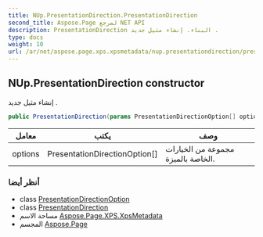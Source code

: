 ```yaml
---
title: NUp.PresentationDirection.PresentationDirection
second_title: Aspose.Page لمرجع NET API
description: PresentationDirection البناء. إنشاء مثيل جديد .
type: docs
weight: 10
url: /ar/net/aspose.page.xps.xpsmetadata/nup.presentationdirection/presentationdirection/
---
```

## NUp.PresentationDirection constructor

إنشاء مثيل جديد .

```csharp
public PresentationDirection(params PresentationDirectionOption[] options)
```

| معامل | يكتب | وصف |
| --- | --- | --- |
| options | PresentationDirectionOption[] | مجموعة من الخيارات الخاصة بالميزة. |

### أنظر أيضا

* class [PresentationDirectionOption](../../nup.presentationdirection.presentationdirectionoption/)
* class [PresentationDirection](../)
* مساحة الاسم [Aspose.Page.XPS.XpsMetadata](../../nup.presentationdirection/)
* المجسم [Aspose.Page](../../../)


